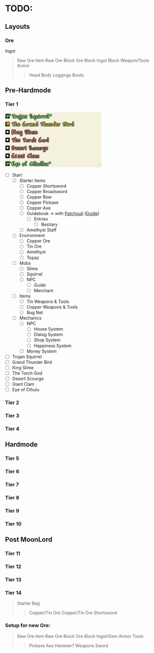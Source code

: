# TODO:
## Layouts
### Ore
Ingot
>Raw Ore Item
>Raw Ore Block
>Ore Block
>Ingot Block
>Weapon/Tools
>Armor
>>Head
>>Body
>>Leggings
>>Boots

## Pre-Hardmode
### Tier 1
![tier1-img](img/tiers_template/tier1.png)

 - [ ] Start
	 - [ ] Starter Items
		 - [ ] Copper Shortsword
		 - [ ] Copper Broadsword
		 - [ ] Copper Bow
		 - [ ] Copper Pickaxe
		 - [ ] Copper Axe
		 - [ ] Guidebook &#8594; with [Patchouli](https://github.com/VazkiiMods/Patchouli) ([Guide](https://vazkiimods.github.io/Patchouli/docs/patchouli-basics/getting-started/))
			 - [ ] Entries
				 - [ ] Bestiary
		 - [ ] Amethyst Staff
	- [ ] Environment
		- [ ] Copper Ore
		- [ ] Tin Ore 
		- [ ] Amethyst
		- [ ] Topaz
	 - [ ] Mobs
		 - [ ] Slime
		 - [ ]  Squirrel
		 - [ ] NPC
			 - [ ] Guide
			 - [ ] Merchant
	 - [ ] Items
		 - [ ] Tin Weapons & Tools
		 - [ ] Copper Weapons & Tools
		 - [ ] Bug Net
	 - [ ] Mechanics
		 - [ ] NPC
			 - [ ] House System
			 - [ ] Dialog System
			 - [ ] Shop System
			 - [ ] Happiness System
		 - [ ] Money System
 - [ ] Trojan Squirrel
 - [ ] Grand Thunder Bird
 - [ ] King Slime
 - [ ] The Torch God
 - [ ] Desert Scourge
 - [ ] Giant Clam
 - [ ] Eye of Cthulu

### Tier 2
### Tier 3
### Tier 4
## Hardmode
### Tier 5
### Tier 6
### Tier 7
### Tier 8
### Tier 9
### Tier 10
## Post MoonLord
### Tier 11
### Tier 12
### Tier 13
### Tier 14


>Starter Bag
>> Copper/Tin Ore
>> Copper/Tin Ore Shortsword
>>


### Setup for new Ore:
>Raw Ore item
>Raw Ore Block
>Ore Block
>Ingot/Gem
> Armor
> Tools
>> Pickaxe
>> Axe
>> Hammer?
>Weapons
>> Sword

<!--stackedit_data:
eyJoaXN0b3J5IjpbNzUzNzE5NzI2LC0zMTYzNzc5MzYsLTE3NT
YyNTMzNjksMjA2Mzg0NDM2LC0xMTY3NDQxMzMwLDEyMDQzMDU1
OCwxOTkwODI4NDAyLC01NTg3NDI2NTIsLTg2NjU3OTg1OSwtNT
E1MDM4NTIxLDE0NzczMzc3MTcsNjY4MjY5MTUzLC03NTc5MTg5
NywtOTY2NzExNjU5LC0yMTI4NjkzODc2LC0xNDY4ODUxMDU2LC
0xMTg3NzM2NTEsODM4Nzk5OTYsMTM0ODI2NTU3Nl19
-->